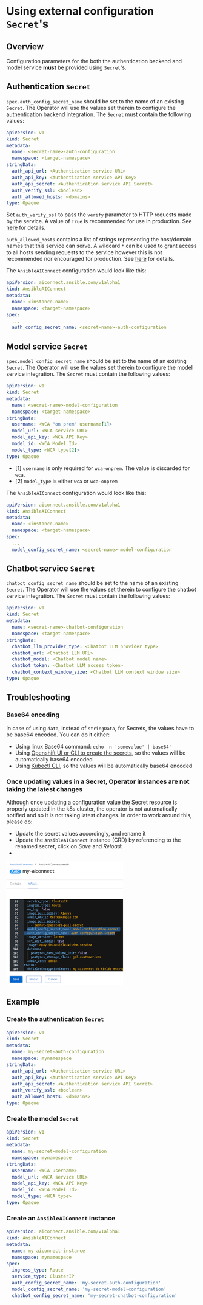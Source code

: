 # Using external configuration `Secret`'s

## Overview

Configuration parameters for the both the authentication backend and model service **must** be provided using `Secret`'s.

## Authentication `Secret`

`spec.auth_config_secret_name` should be set to the name of an existing `Secret`. The Operator will use the values set therein to configure the authentication backend integration. The `Secret` must contain the following values:
```yaml
apiVersion: v1
kind: Secret
metadata:
  name: <secret-name>-auth-configuration
  namespace: <target-namespace>
stringData:
  auth_api_url: <Authentication service URL>
  auth_api_key: <Authentication service API Key>
  auth_api_secret: <Authentication service API Secret>
  auth_verify_ssl: <boolean>
  auth_allowed_hosts: <domains>
type: Opaque
```
Set `auth_verify_ssl` to pass the `verify` parameter to HTTP requests made by the service. A value of `True` is recommended for use in production. See [here](https://python-social-auth.readthedocs.io/en/latest/configuration/settings.html#processing-requests-and-redirects) for details.

`auth_allowed_hosts` contains a list of strings representing the host/domain names that this service can serve. A wildcard `*` can be used to grant access to all hosts sending requests to the service however this is not recommended nor encouraged for production. See [here](https://docs.djangoproject.com/en/5.0/ref/settings/#allowed-hosts) for details.

The `AnsibleAIConnect` configuration would look like this:
```yaml
apiVersion: aiconnect.ansible.com/v1alpha1
kind: AnsibleAIConnect
metadata:
  name: <instance-name>
  namespace: <target-namespace>
spec:
  ...
  auth_config_secret_name: <secret-name>-auth-configuration
```

## Model service `Secret`

`spec.model_config_secret_name` should be set to the name of an existing `Secret`. The Operator will use the values set therein to configure the model service integration. The `Secret` must contain the following values:
```yaml
apiVersion: v1
kind: Secret
metadata:
  name: <secret-name>-model-configuration
  namespace: <target-namespace>
stringData:
  username: <WCA "on prem" username[1]>
  model_url: <WCA service URL>
  model_api_key: <WCA API Key>
  model_id: <WCA Model Id>
  model_type: <WCA type[2]>
type: Opaque
```
- [1] `username` is only required for `wca-onprem`. The value is discarded for `wca`.
- [2] `model_type` is either `wca` or `wca-onprem`

The `AnsibleAIConnect` configuration would look like this:
```yaml
apiVersion: aiconnect.ansible.com/v1alpha1
kind: AnsibleAIConnect
metadata:
  name: <instance-name>
  namespace: <target-namespace>
spec:
  ...
  model_config_secret_name: <secret-name>-model-configuration
```

## Chatbot service `Secret`

`chatbot_config_secret_name` should be set to the name of an existing `Secret`. The Operator will use the values set therein to configure the chatbot service integration. The `Secret` must contain the following values:

```yaml
apiVersion: v1
kind: Secret
metadata:
  name: <secret-name>-chatbot-configuration
  namespace: <target-namespace>
stringData:
  chatbot_llm_provider_type: <Chatbot LLM provider type>
  chatbot_url: <Chatbot LLM URL>
  chatbot_model: <Chatbot model name>
  chatbot_token: <Chatbot LLM access token>
  chatbot_context_window_size: <Chatbot LLM context window size>
type: Opaque
```

## Troubleshooting

### Base64 encoding
In case of using `data`, instead of `stringData`, for Secrets, the values have to be base64 encoded. You can do it either:
- Using linux Base64 command: `echo -n 'somevalue' | base64'`
- Using [Openshift UI or CLI to create the secrets](https://docs.openshift.com/container-platform/4.15/nodes/pods/nodes-pods-secrets.html), so the values will be automatically base64 encoded
- Using [Kubectl CLI](https://kubernetes.io/docs/tasks/configmap-secret/managing-secret-using-kubectl/), so the values will be automatically base64 encoded

### Once updating values in a Secret, Operator instances are not taking the latest changes
Although once updating a configuration value the Secret resource is properly updated in the k8s cluster, the operator is not automatically notified and so it is not taking latest changes. 
In order to work around this, please do:
- Update the secret values accordingly, and rename it
- Update the `AnsibleAIConnect` instance (CRD) by referencing to the renamed secret, click on _Save_ and  _Reload_:
- 
![UpdatingCRDSecrets](images/updating-crd-secrets.png)


## Example

### Create the authentication `Secret`
```yaml
apiVersion: v1
kind: Secret
metadata:
  name: my-secret-auth-configuration
  namespace: mynamespace
stringData:
  auth_api_url: <Authentication service URL>
  auth_api_key: <Authentication service API Key>
  auth_api_secret: <Authentication service API Secret>
  auth_verify_ssl: <boolean>
  auth_allowed_hosts: <domains>
type: Opaque
```

### Create the model `Secret`
```yaml
apiVersion: v1
kind: Secret
metadata:
  name: my-secret-model-configuration
  namespace: mynamespace
stringData:
  username: <WCA username>
  model_url: <WCA service URL>
  model_api_key: <WCA API Key>
  model_id: <WCA Model Id>
  model_type: <WCA type>
type: Opaque
```

### Create an `AnsibleAIConnect` instance
```yaml
apiVersion: aiconnect.ansible.com/v1alpha1
kind: AnsibleAIConnect
metadata:
  name: my-aiconnect-instance
  namespace: mynamespace
spec:
  ingress_type: Route
  service_type: ClusterIP
  auth_config_secret_name: 'my-secret-auth-configuration'
  model_config_secret_name: 'my-secret-model-configuration'
  chatbot_config_secret_name: 'my-secret-chatbot-configuration'
```
